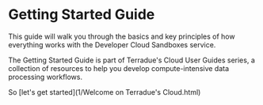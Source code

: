 # Getting Started Guide

This guide will walk you through the basics and key principles of how everything works with the Developer Cloud Sandboxes service.

The Getting Started Guide is part of Terradue's Cloud User Guides series, a collection of resources to help you develop compute-intensive data processing workflows.

So [let's get started](1/Welcome on Terradue's Cloud.html)

